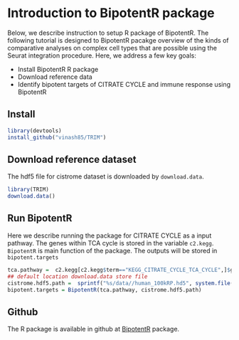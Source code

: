 # Introduction to BipotentR package

Below, we describe instruction to setup R package of BipotentR. 
The following tutorial is designed to BipotentR pacakge overview of the kinds of comparative analyses on complex cell types that are possible using the Seurat integration procedure. Here, we address a few key goals:

* Install BipotentR R package
* Download reference data
* Identify bipotent targets of CITRATE CYCLE and immune response using BipotentR 

## Install
```r
library(devtools)
install_github("vinash85/TRIM")
```

## Download reference dataset
The hdf5 file for cistrome dataset is downloaded by `download.data`.
```r
library(TRIM)
download.data()
```

## Run BipotentR
Here we describe running the package for CITRATE CYCLE  as a input pathway. The genes within TCA cycle is stored in the variable `c2.kegg`. `BipotentR` is main function of the package.
The outputs will be stored in `bipotent.targets`
```r
tca.pathway =  c2.kegg[c2.kegg$term=="KEGG_CITRATE_CYCLE_TCA_CYCLE",]$gene  
## default location download.data store file
cistrome.hdf5.path =  sprintf("%s/data//human_100kRP.hd5", system.file(package = "TRIM")) 
bipotent.targets = BipotentR(tca.pathway, cistrome.hdf5.path)
```

## Github 
The R package is available in github at [BipotentR](https://github.com/vinash85/TRIM) package. 
